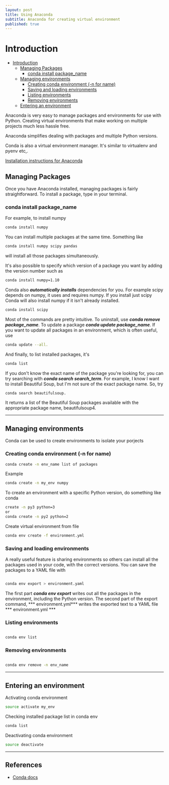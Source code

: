 ```yaml
---
layout: post
title: Using Anaconda
subtitle: Anaconda for creating virtual environment
published: true
---
```


# Introduction

<!-- TOC -->

- [Introduction](#introduction)
    - [Managing Packages](#managing-packages)
        - [conda install package_name](#conda-install-package_name)
    - [Managing environments](#managing-environments)
        - [Creating conda environment  (-n for name)](#creating-conda-environment---n-for-name)
        - [Saving and loading environments](#saving-and-loading-environments)
        - [Listing environments](#listing-environments)
        - [Removing environments](#removing-environments)
    - [Entering an environment](#entering-an-environment)

<!-- /TOC -->

Anaconda is very easy to manage packages and environments for use with Python.  Creating virtual environments that make working on multiple projects much less hassle free.

Anaconda simplifies dealing with packages and multiple Python versions.


Conda is also a virtual environment manager. It's similar to virtualenv and pyenv etc,.

[Installation instructions for Anaconda](https://www.continuum.io/downloads)


## Managing Packages

Once you have Anaconda installed, managing packages is fairly straightforward. To install a package, type in your terminal.

### conda install package_name

For example, to install numpy

```bash
conda install numpy
```

You can install multiple packages at the same time. Something like

```bash
conda install numpy scipy pandas
```

will install all those packages simultaneously.

It's also possible to specify which version of a package you want by adding the version number such as

```bash
conda install numpy=1.10
```

Conda also ___automatically installs___ dependencies for you. For example scipy depends on numpy, it uses and requires numpy. If you install just scipy Conda will also install numpy if it isn't already installed.

```bash
conda install scipy
```


Most of the commands are pretty intuitive. To uninstall, use ***conda remove package_name***. 
To update a package ***conda update package_name***. If you want to update all packages in an environment, which is often useful, use

```bash
conda update --all.
```

And finally, to list installed packages, it's

```bash
conda list
```

If you don't know the exact name of the package you're looking for, you can try searching with ***conda search search_term***. For example, I know I want to install Beautiful Soup, but I'm not sure of the exact package name. So, try

```bash
conda search beautifulsoup.
```

It returns a list of the Beautiful Soup packages available with the appropriate package name, beautifulsoup4.

***

## Managing environments

Conda can be used to create environments to isolate your porjects


### Creating conda environment  (-n for name)

```bash
conda create -n env_name list of packages
```

Example

```bash
conda create -n my_env numpy
```


To create an environment with a specific Python version, do something like conda 

```bash
create -n py3 python=3
or
conda create -n py2 python=2
```

Create virtual environment from file

```bash
conda env create -f environment.yml
```




### Saving and loading environments

A really useful feature is sharing environments so others can install all the packages used in your code, with the correct versions. You can save the packages to a YAML file with

```bash

conda env export > environment.yaml

```

The first part ***conda env export*** writes out all the packages in the environment, including the Python version.
The second part of the export command, *** environment.yml*** writes the exported text to a YAML file *** environment.yml ***


### Listing environments

```bash

conda env list

```

### Removing environments

```bash

conda env remove -n env_name

```

***

## Entering an environment

Activating conda environment

```bash
source activate my_env
```

Checking installed package list in conda env

```bash
conda list
```

Deactivating conda environment

```bash
source deactivate
 ```

***

## References

- [Conda docs](https://conda.io/docs/using/envs.html)